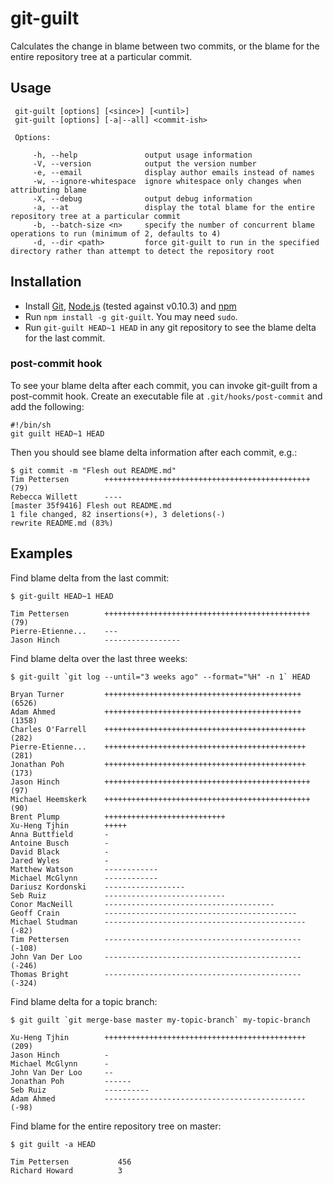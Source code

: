 # git-guilt

Calculates the change in blame between two commits, or the blame for the entire repository tree at a particular commit.

## Usage

     git-guilt [options] [<since>] [<until>]
     git-guilt [options] [-a|--all] <commit-ish>

     Options:

         -h, --help               output usage information
         -V, --version            output the version number
         -e, --email              display author emails instead of names
         -w, --ignore-whitespace  ignore whitespace only changes when attributing blame
         -X, --debug              output debug information
         -a, --at                 display the total blame for the entire repository tree at a particular commit
         -b, --batch-size <n>     specify the number of concurrent blame operations to run (minimum of 2, defaults to 4)
         -d, --dir <path>         force git-guilt to run in the specified directory rather than attempt to detect the repository root
      
## Installation

- Install [Git](http://git-scm.com/), [Node.js](http://nodejs.org/) (tested against v0.10.3) and [npm](https://npmjs.org/)
- Run ``npm install -g git-guilt``. You may need ``sudo``.
- Run ``git-guilt HEAD~1 HEAD`` in any git repository to see the blame delta for the last commit.

### post-commit hook

To see your blame delta after each commit, you can invoke git-guilt from a post-commit hook. Create an executable file at ``.git/hooks/post-commit`` and add the following:

    #!/bin/sh
    git guilt HEAD~1 HEAD

Then you should see blame delta information after each commit, e.g.:

    $ git commit -m "Flesh out README.md"
    Tim Pettersen        ++++++++++++++++++++++++++++++++++++++++++++++(79)
    Rebecca Willett      ----
    [master 35f9416] Flesh out README.md
    1 file changed, 82 insertions(+), 3 deletions(-)
    rewrite README.md (83%)

## Examples

Find blame delta from the last commit:

	$ git-guilt HEAD~1 HEAD
	
	Tim Pettersen        ++++++++++++++++++++++++++++++++++++++++++++++(79)
	Pierre-Etienne...    ---
	Jason Hinch          -----------------

Find blame delta over the last three weeks:

	$ git-guilt `git log --until="3 weeks ago" --format="%H" -n 1` HEAD
	
    Bryan Turner         ++++++++++++++++++++++++++++++++++++++++++++(6526)
    Adam Ahmed           ++++++++++++++++++++++++++++++++++++++++++++(1358)
    Charles O'Farrell    +++++++++++++++++++++++++++++++++++++++++++++(282)
    Pierre-Etienne...    +++++++++++++++++++++++++++++++++++++++++++++(281)
    Jonathan Poh         +++++++++++++++++++++++++++++++++++++++++++++(173)
    Jason Hinch          ++++++++++++++++++++++++++++++++++++++++++++++(97)
    Michael Heemskerk    ++++++++++++++++++++++++++++++++++++++++++++++(90)
    Brent Plump          +++++++++++++++++++++++++++
    Xu-Heng Tjhin        +++++
    Anna Buttfield       -
    Antoine Busch        -
    David Black          -
    Jared Wyles          -   
    Matthew Watson       ------------
    Michael McGlynn      ------------
    Dariusz Kordonski    ------------------
    Seb Ruiz             ---------------------------
    Conor MacNeill       --------------------------------------
    Geoff Crain          -------------------------------------------
    Michael Studman      ---------------------------------------------(-82)
    Tim Pettersen        --------------------------------------------(-108)
    John Van Der Loo     --------------------------------------------(-246)
    Thomas Bright        --------------------------------------------(-324)

Find blame delta for a topic branch:

	$ git guilt `git merge-base master my-topic-branch` my-topic-branch
	
	Xu-Heng Tjhin        +++++++++++++++++++++++++++++++++++++++++++++(209)
	Jason Hinch          -
	Michael McGlynn      -
	John Van Der Loo     --
	Jonathan Poh         ------
	Seb Ruiz             ----------
	Adam Ahmed           ---------------------------------------------(-98)

Find blame for the entire repository tree on master:
	
    $ git guilt -a HEAD

    Tim Pettersen           456
    Richard Howard          3
